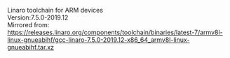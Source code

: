 Linaro toolchain for ARM devices  
Version:7.5.0-2019.12  
Mirrored from: https://releases.linaro.org/components/toolchain/binaries/latest-7/armv8l-linux-gnueabihf/gcc-linaro-7.5.0-2019.12-x86_64_armv8l-linux-gnueabihf.tar.xz
